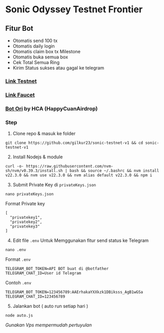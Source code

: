 # Sonic Odyssey Testnet Frontier



## Fitur Bot
* Otomatis send 100 tx 
* Otomatis daily login 
* Otomatis claim box tx Milestone 
* Otomatis buka semua box
* Cek Total Semua Ring
* Kirim Status sukses atau gagal ke telegram

### [Link Testnet](https://odyssey.sonic.game/?join=waiivL)

### [Link Faucet](https://faucet.sonic.game/#/?network=testnet)

### [Bot Ori](https://github.com/dante4rt/sonic-odyssey-bot) by HCA (HappyCuanAirdrop) 


### Step
1. Clone repo & masuk ke folder
```
git clone https://github.com/gilkur23/sonic-testnet-v1 && cd sonic-testnet-v1
```

2. Install Nodejs & module
```
curl -o- https://raw.githubusercontent.com/nvm-sh/nvm/v0.39.3/install.sh | bash && source ~/.bashrc && nvm install v22.3.0 && nvm use v22.3.0 && nvm alias default v22.3.0 && npm i 
```

3. Submit Private Key di `privateKeys.json`
```
nano privateKeys.json
```
 Format Private key 
```
[ 
  "privatekey1", 
  "privatekey2",
  "privatekey3"
]
```
4. Edit file `.env` Untuk Memggunakan fitur send status ke Telegram 
```
nano .env
```
Format `.env`
```
TELEGRAM_BOT_TOKEN=API BOT buat di @botfather 
TELEGRAM_CHAT_ID=User id Telegram
```
Contoh `.env`
```
TELEGRAM_BOT_TOKEN=123456789:AAErhakaYXXkzk1DBiksss_AgB1wGSa
TELEGRAM_CHAT_ID=123456789 
```

5. Jalankan bot ( auto run setiap hari )
```
node auto.js
```




*Gunakan Vps mempermudah pertuyulan*
